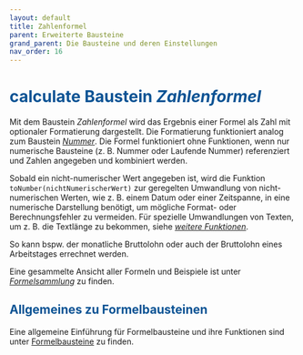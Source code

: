```yaml
---
layout: default
title: Zahlenformel
parent: Erweiterte Bausteine
grand_parent: Die Bausteine und deren Einstellungen
nav_order: 16
---
```


# <span style="color:#0b5394"><span class="material-icons">calculate</span> **Baustein _Zahlenformel_**</span>

Mit dem Baustein _Zahlenformel_ wird das Ergebnis einer Formel als Zahl mit optionaler Formatierung dargestellt. Die Formatierung funktioniert analog zum Baustein [_Nummer_](/docs/record-spec-settings/grand-childs-form/number.html). Die Formel funktioniert ohne Funktionen, wenn nur numerische Bausteine (z. B. Nummer oder Laufende Nummer) referenziert und Zahlen angegeben und kombiniert werden.

Sobald ein nicht-numerischer Wert angegeben ist, wird die Funktion `toNumber(nichtNumerischerWert)` zur geregelten Umwandlung von nicht-numerischen Werten, wie z. B. einem Datum oder einer Zeitspanne, in eine numerische Darstellung benötigt, um mögliche Format- oder Berechnungsfehler zu vermeiden. Für spezielle Umwandlungen von Texten, um z. B. die Textlänge zu bekommen, siehe [_weitere Funktionen_](/docs/formulary/childs/symbol-operator.html#weitere-funktionen-des-formelbausteins).

So kann bspw. der monatliche Bruttolohn oder auch der Bruttolohn eines Arbeitstages errechnet werden.

Eine gesammelte Ansicht aller Formeln und Beispiele ist unter [_Formelsammlung_](/docs/formulas/formulas.html) zu finden.

## <span style="color:#0b5394">Allgemeines zu Formelbausteinen</span>

Eine allgemeine Einführung für Formelbausteine und ihre Funktionen sind unter [Formelbausteine](/docs/formulary/formulary.html) zu finden.
